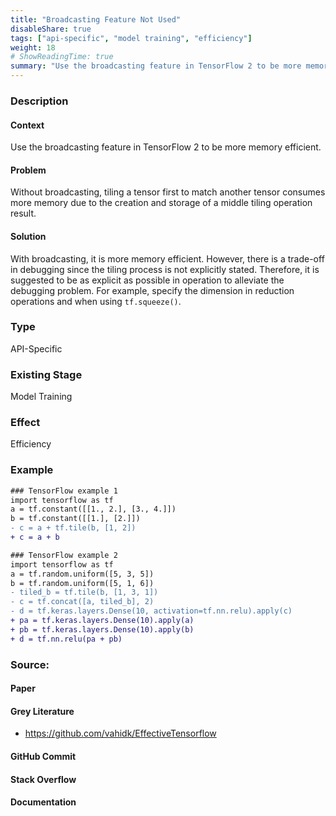 ```yaml
---
title: "Broadcasting Feature Not Used"
disableShare: true
tags: ["api-specific", "model training", "efficiency"]
weight: 18
# ShowReadingTime: true	
summary: "Use the broadcasting feature in TensorFlow 2 to be more memory efficient. "
---
```


### Description

#### Context

Use the broadcasting feature in TensorFlow 2 to be more memory efficient. 

#### Problem

Without broadcasting, tiling a tensor first to match another tensor consumes more memory due to the creation and storage of a middle tiling operation result.  

#### Solution

With broadcasting, it is more memory efficient. However, there is a trade-off in debugging since the tiling process is not explicitly stated. Therefore, it is suggested to be as explicit as possible in operation to alleviate the debugging problem. For example, specify the dimension in reduction operations and when using `tf.squeeze()`.

### Type

API-Specific

### Existing Stage

Model Training

### Effect

Efficiency

### Example

```diff
### TensorFlow example 1
import tensorflow as tf
a = tf.constant([[1., 2.], [3., 4.]])
b = tf.constant([[1.], [2.]])
- c = a + tf.tile(b, [1, 2])
+ c = a + b

### TensorFlow example 2
import tensorflow as tf
a = tf.random.uniform([5, 3, 5])
b = tf.random.uniform([5, 1, 6])
- tiled_b = tf.tile(b, [1, 3, 1])
- c = tf.concat([a, tiled_b], 2)
- d = tf.keras.layers.Dense(10, activation=tf.nn.relu).apply(c)
+ pa = tf.keras.layers.Dense(10).apply(a)
+ pb = tf.keras.layers.Dense(10).apply(b)
+ d = tf.nn.relu(pa + pb)
```

### Source:

#### Paper 

#### Grey Literature
- https://github.com/vahidk/EffectiveTensorflow

#### GitHub Commit

#### Stack Overflow

#### Documentation

